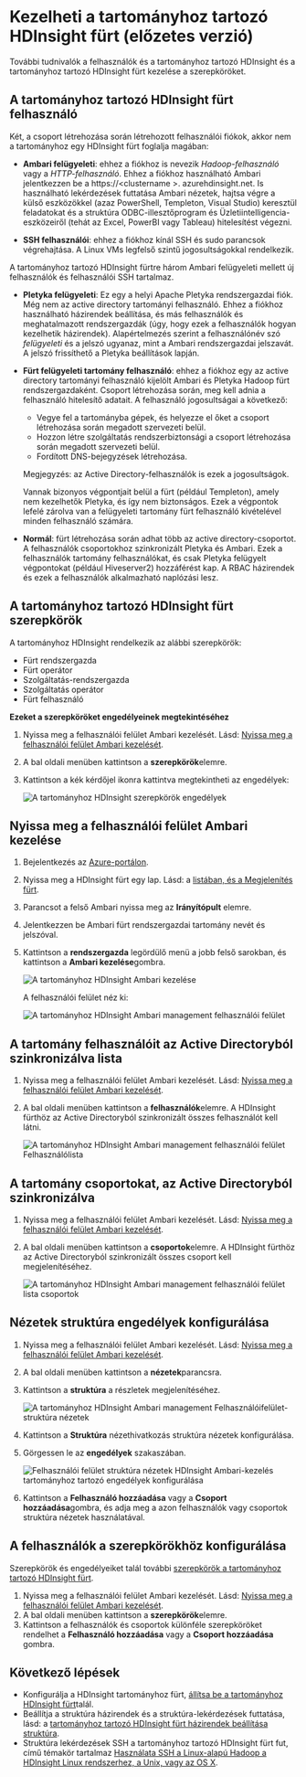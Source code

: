 <properties
    pageTitle="Kezelheti a tartományhoz tartozó HDInsight fürt |} Microsoft Azure"
    description="Megtudhatja, hogy miként kezelheti a tartományhoz tartozó HDInsight fürt"
    services="hdinsight"
    documentationCenter=""
    authors="saurinsh"
    manager="jhubbard"
    editor="cgronlun"
    tags=""/>

<tags
    ms.service="hdinsight"
    ms.devlang="na"
    ms.topic="article"
    ms.tgt_pltfrm="na"
    ms.workload="big-data"
    ms.date="10/25/2016"
    ms.author="saurinsh"/>

# <a name="manage-domain-joined-hdinsight-clusters-preview"></a>Kezelheti a tartományhoz tartozó HDInsight fürt (előzetes verzió)



További tudnivalók a felhasználók és a tartományhoz tartozó HDInsight és a tartományhoz tartozó HDInsight fürt kezelése a szerepköröket.

## <a name="users-of-domain-joined-hdinsight-clusters"></a>A tartományhoz tartozó HDInsight fürt felhasználó

Két, a csoport létrehozása során létrehozott felhasználói fiókok, akkor nem a tartományhoz egy HDInsight fürt foglalja magában:

- **Ambari felügyeleti**: ehhez a fiókhoz is nevezik *Hadoop-felhasználó* vagy a *HTTP-felhasználó*. Ehhez a fiókhoz használható Ambari jelentkezzen be a https://&lt;clustername >. azurehdinsight.net. Is használható lekérdezések futtatása Ambari nézetek, hajtsa végre a külső eszközökkel (azaz PowerShell, Templeton, Visual Studio) keresztül feladatokat és a struktúra ODBC-illesztőprogram és Üzletiintelligencia-eszközeiről (tehát az Excel, PowerBI vagy Tableau) hitelesítést végezni.

- **SSH felhasználói**: ehhez a fiókhoz kínál SSH és sudo parancsok végrehajtása. A Linux VMs legfelső szintű jogosultságokkal rendelkezik.

A tartományhoz tartozó HDInsight fürtre három Ambari felügyeleti mellett új felhasználók és felhasználói SSH tartalmaz.

- **Pletyka felügyeleti**: Ez egy a helyi Apache Pletyka rendszergazdai fiók. Még nem az active directory tartományi felhasználó. Ehhez a fiókhoz használható házirendek beállítása, és más felhasználók és meghatalmazott rendszergazdák (úgy, hogy ezek a felhasználók hogyan kezelhetik házirendek). Alapértelmezés szerint a felhasználónév szó *felügyeleti* és a jelszó ugyanaz, mint a Ambari rendszergazdai jelszavát. A jelszó frissíthető a Pletyka beállítások lapján.

- **Fürt felügyeleti tartomány felhasználó**: ehhez a fiókhoz egy az active directory tartományi felhasználó kijelölt Ambari és Pletyka Hadoop fürt rendszergazdaként. Csoport létrehozása során, meg kell adnia a felhasználó hitelesítő adatait. A felhasználó jogosultságai a következő:

    - Vegye fel a tartományba gépek, és helyezze el őket a csoport létrehozása során megadott szervezeti belül.
    - Hozzon létre szolgáltatás rendszerbiztonsági a csoport létrehozása során megadott szervezeti belül. 
    - Fordított DNS-bejegyzések létrehozása.

    Megjegyzés: az Active Directory-felhasználók is ezek a jogosultságok. 

    Vannak bizonyos végpontjait belül a fürt (például Templeton), amely nem kezelhetők Pletyka, és így nem biztonságos. Ezek a végpontok lefelé zárolva van a felügyeleti tartomány fürt felhasználó kivételével minden felhasználó számára. 

- **Normál**: fürt létrehozása során adhat több az active directory-csoportot. A felhasználók csoportokhoz szinkronizált Pletyka és Ambari. Ezek a felhasználók tartomány felhasználókat, és csak Pletyka felügyelt végpontokat (például Hiveserver2) hozzáférést kap. A RBAC házirendek és ezek a felhasználók alkalmazható naplózási lesz.

## <a name="roles-of-domain-joined-hdinsight-clusters"></a>A tartományhoz tartozó HDInsight fürt szerepkörök

A tartományhoz HDInsight rendelkezik az alábbi szerepkörök:

- Fürt rendszergazda
- Fürt operátor
- Szolgáltatás-rendszergazda
- Szolgáltatás operátor
- Fürt felhasználó

**Ezeket a szerepköröket engedélyeinek megtekintéséhez**

1. Nyissa meg a felhasználói felület Ambari kezelését.  Lásd: [Nyissa meg a felhasználói felület Ambari kezelését](#open-the-ambari-management-ui).
2. A bal oldali menüben kattintson a **szerepkörök**elemre.
3. Kattintson a kék kérdőjel ikonra kattintva megtekintheti az engedélyek:

    ![A tartományhoz HDInsight szerepkörök engedélyek](./media/hdinsight-domain-joined-manage/hdinsight-domain-joined-roles-permissions.png)

## <a name="open-the-ambari-management-ui"></a>Nyissa meg a felhasználói felület Ambari kezelése

1. Bejelentkezés az [Azure-portálon](https://portal.azure.com).
2. Nyissa meg a HDInsight fürt egy lap. Lásd: a [listában, és a Megjelenítés fürt](hdinsight-administer-use-management-portal.md#list-and-show-clusters).
3. Parancsot a felső Ambari nyissa meg az **Irányítópult** elemre.
4. Jelentkezzen be Ambari fürt rendszergazdai tartomány nevét és jelszóval.
5. Kattintson a **rendszergazda** legördülő menü a jobb felső sarokban, és kattintson a **Ambari kezelése**gombra.

    ![A tartományhoz HDInsight Ambari kezelése](./media/hdinsight-domain-joined-manage/hdinsight-domain-joined-manage-ambari.png)

    A felhasználói felület néz ki:

    ![A tartományhoz HDInsight Ambari management felhasználói felület](./media/hdinsight-domain-joined-manage/hdinsight-domain-joined-ambari-management-ui.png)

## <a name="list-the-domain-users-synchronized-from-your-active-directory"></a>A tartomány felhasználóit az Active Directoryból szinkronizálva lista

1. Nyissa meg a felhasználói felület Ambari kezelését.  Lásd: [Nyissa meg a felhasználói felület Ambari kezelését](#open-the-ambari-management-ui).
2. A bal oldali menüben kattintson a **felhasználók**elemre. A HDInsight fürthöz az Active Directoryból szinkronizált összes felhasználót kell látni.

    ![A tartományhoz HDInsight Ambari management felhasználói felület Felhasználólista](./media/hdinsight-domain-joined-manage/hdinsight-domain-joined-ambari-management-ui-users.png)

## <a name="list-the-domain-groups-synchronized-from-your-active-directory"></a>A tartomány csoportokat, az Active Directoryból szinkronizálva

1. Nyissa meg a felhasználói felület Ambari kezelését.  Lásd: [Nyissa meg a felhasználói felület Ambari kezelését](#open-the-ambari-management-ui).
2. A bal oldali menüben kattintson a **csoportok**elemre. A HDInsight fürthöz az Active Directoryból szinkronizált összes csoport kell megjelenítéséhez.

    ![A tartományhoz HDInsight Ambari management felhasználói felület lista csoportok](./media/hdinsight-domain-joined-manage/hdinsight-domain-joined-ambari-management-ui-groups.png)


## <a name="configure-hive-views-permissions"></a>Nézetek struktúra engedélyek konfigurálása

1. Nyissa meg a felhasználói felület Ambari kezelését.  Lásd: [Nyissa meg a felhasználói felület Ambari kezelését](#open-the-ambari-management-ui).
2. A bal oldali menüben kattintson a **nézetek**parancsra.
3. Kattintson a **struktúra** a részletek megjelenítéséhez.

    ![A tartományhoz HDInsight Ambari management Felhasználóifelület-struktúra nézetek](./media/hdinsight-domain-joined-manage/hdinsight-domain-joined-ambari-management-ui-hive-views.png)

4. Kattintson a **Struktúra** nézethivatkozás struktúra nézetek konfigurálása.
5. Görgessen le az **engedélyek** szakaszában.

    ![Felhasználói felület struktúra nézetek HDInsight Ambari-kezelés tartományhoz tartozó engedélyek konfigurálása](./media/hdinsight-domain-joined-manage/hdinsight-domain-joined-ambari-management-ui-hive-views-permissions.png)

6. Kattintson a **Felhasználó hozzáadása** vagy a **Csoport hozzáadása**gombra, és adja meg a azon felhasználók vagy csoportok struktúra nézetek használatával. 

## <a name="configure-users-for-the-roles"></a>A felhasználók a szerepkörökhöz konfigurálása

 Szerepkörök és engedélyeiket talál további [szerepkörök a tartományhoz tartozó HDInsight fürt](#roles-of-domain---joined-hdinsight-clusters).

1. Nyissa meg a felhasználói felület Ambari kezelését.  Lásd: [Nyissa meg a felhasználói felület Ambari kezelését](#open-the-ambari-management-ui).
2. A bal oldali menüben kattintson a **szerepkörök**elemre.
3. Kattintson a felhasználók és csoportok különféle szerepköröket rendelhet a **Felhasználó hozzáadása** vagy a **Csoport hozzáadása** gombra.
 
## <a name="next-steps"></a>Következő lépések

- Konfigurálja a HDInsight tartományhoz fürt, [állítsa be a tartományhoz HDInsight fürt](hdinsight-domain-joined-configure.md)talál.
- Beállítja a struktúra házirendek és a struktúra-lekérdezések futtatása, lásd: a [tartományhoz tartozó HDInsight fürt házirendek beállítása struktúra](hdinsight-domain-joined-run-hive.md).
- Struktúra lekérdezések SSH a tartományhoz tartozó HDInsight fürt fut, című témakör tartalmaz [Használata SSH a Linux-alapú Hadoop a HDInsight Linux rendszerhez, a Unix, vagy az OS X](hdinsight-hadoop-linux-use-ssh-unix.md#connect-to-a-domain-joined-hdinsight-cluster).
